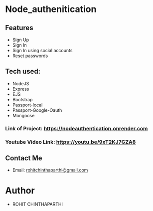 # Node_authenitication

## Features
* Sign Up
* Sign In
* Sign In using social accounts
* Reset passwords

## Tech used:

* NodeJS
* Express
* EJS
* Bootstrap
* Passport-local
* Passport-Google-Oauth
* Mongoose
   
### Link of Project: https://nodeauthentication.onrender.com

### Youtube Video Link: https://youtu.be/9xT2KJ7GZA8
  
## Contact Me
* Email: rohitchinthaparthi@gmail.com
# Author
* ROHIT CHINTHAPARTHI
